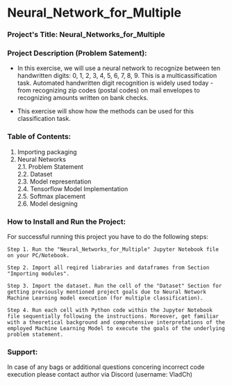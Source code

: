 # Neural_Network_for_Multiple

### Project's Title: Neural_Networks_for_Multiple


### Project Description (Problem Satement): 
- In this exercise, we will use a neural network to recognize between ten handwritten digits: 0, 1, 2, 3, 4, 5, 6, 7, 8, 9. This is a multicassification task. Automated handwritten digit recognition is widely used today - from recognizing zip codes (postal codes) on mail envelopes to recognizing amounts written on bank checks.

- This exercise will show how the methods can be used for this classification task.


### Table of Contents:
1. Importing packaging
2. Neural Networks\
    2.1. Problem Statement\
    2.2. Dataset\
    2.3. Model representation\
    2.4. Tensorflow Model Implementation\
    2.5. Softmax placement\
    2.6. Model designing



### How to Install and Run the Project:

For successful running this project you have to do the following steps:

	Step 1. Run the "Neural_Networks_for_Multiple" Jupyter Notebook file on your PC/Notebook.

	Step 2. Import all reqired liabraries and dataframes from Section "Importing modules".

	Step 3. Import the dataset. Run the cell of the "Dataset" Section for getting previously mentioned project goals due to Neural Network Machine Learning model execution (for multiple classification).

	Step 4. Run each cell with Python code within the Jupyter Notebook file sequentially following the instructions. Moreover, get familiar with a theoretical background and comprehensive interpretations of the employed Machine Learning Model to execute the goals of the underlying problem statement.


### Support:

In case of any bags or additional questions concering incorrect code execution please contact author via Discord (username: VladCh)
